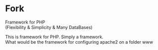 # Fork
Framework for PHP <br>
(Flexibility & Simplicity & Many DataBases)

This is framework for PHP. Simply a framework.<br>
What would be the framework for configuring apache2 on a folder www
